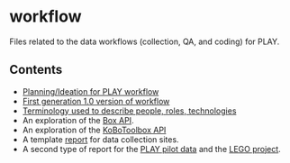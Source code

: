 # workflow
Files related to the data workflows (collection, QA, and coding) for PLAY.

## Contents

- [Planning/Ideation for PLAY workflow](https://PLAY-behaviorome.github.io/workflow/workflow-planning.html)
- [First generation 1.0 version of workflow](https://PLAY-behaviorome.github.io/workflow/workflow-1.0.html)
- [Terminology used to describe people, roles, technologies](https://PLAY-behaviorome.github.io/workflow/terminology.html)
- An exploration of the [Box API](https://PLAY-behaviorome.github.io/workflow/api-explorations-box.html).
- An exploration of the [KoBoToolbox API](https://PLAY-behaviorome.github.io/workflow/api-explorations-kobotoolbox.html)
- A template [report](https://PLAY-behaviorome.github.io/workflow/site-report-template.html) for data collection sites.
- A second type of report for the [PLAY pilot data](https://PLAY-behaviorome.github.io/workflow/vol-444-report.html) and the [LEGO project](https://PLAY-behaviorome.github.io/workflow/vol-563-report.html).
